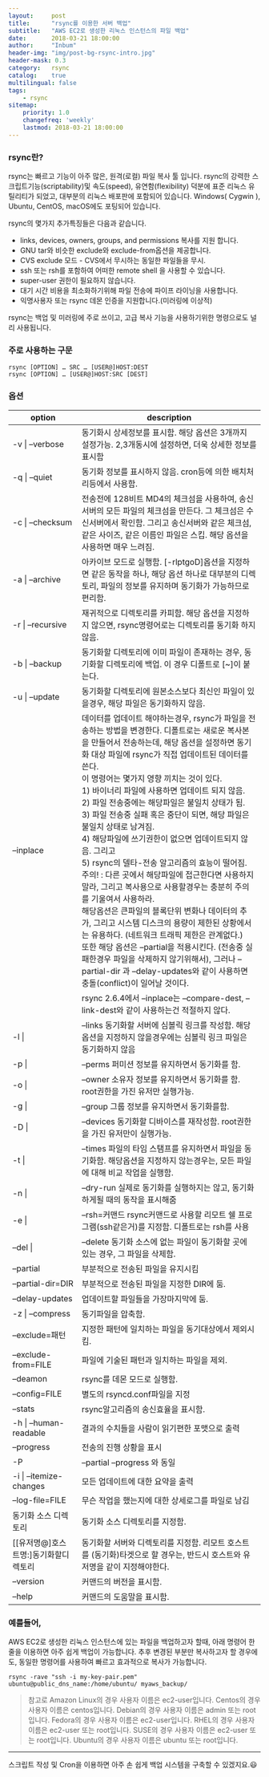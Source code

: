 ```yaml
---
layout:     post
title:      "rsync를 이용한 서버 백업"
subtitle:   "AWS EC2로 생성한 리눅스 인스턴스의 파일 백업"
date:       2018-03-21 18:00:00
author:     "Inbum"
header-img: "img/post-bg-rsync-intro.jpg"
header-mask: 0.3
category:   rsync
catalog:    true
multilingual: false
tags:
    - rsync
sitemap:
    priority: 1.0
    changefreq: 'weekly'
    lastmod: 2018-03-21 18:00:00
---
```


### rsync란? 
rsync는 빠르고 기능이 아주 많은, 원격(로컬) 파일 복사 툴 입니다. rsync의 강력한 스크립트기능(scriptability)및 속도(speed), 유연함(flexibility) 덕분에 표준 리눅스 유틸리티가 되었고, 대부분의 리눅스 배포판에 포함되어 있습니다. Windows( Cygwin ), Ubuntu, CentOS, macOS에도 포팅되어 있습니다.

rsync의 몇가지 추가특징들은 다음과 같습니다.
- links, devices, owners, groups, and permissions 복사를 지원 합니다.
- GNU tar와 비슷한 exclude와 exclude-from옵션을 제공합니다.
- CVS exclude 모드 - CVS에서 무시하는 동일한 파일들을 무시.
- ssh 또는 rsh를 포함하여 어떠한 remote shell 을 사용할 수 있습니다.
- super-user 권한이 필요하지 않습니다.
- 대기 시간 비용을 최소화하기위해 파일 전송에 파이프 라이닝을 사용합니다.
- 익명사용자 또는 rsync 데몬 인증을 지원합니다.(미러링에 이상적)

rsync는 백업 및 미러링에 주로 쓰이고, 고급 복사 기능을 사용하기위한 명령으로도 널리 사용됩니다.

### 주로 사용하는 구문
~~~
rsync [OPTION] … SRC … [USER@]HOST:DEST
rsync [OPTION] … [USER@]HOST:SRC [DEST]
~~~


### 옵션 

| option | description | 
|---|---| 
| -v &#124; –verbose | 동기화시 상세정보를 표시함. 해당 옵션은 3개까지 설정가능. 2,3개동시에 설정하면, 더욱 상세한 정보를 표시함 | 
| -q &#124; –quiet | 동기화 정보를 표시하지 않음. cron등에 의한 배치처리등에서 사용함. | 
| -c &#124; –checksum | 전송전에 128비트 MD4의 체크섬을 사용하여, 송신서버의 모든 파일의 체크섬을 만든다. 그 체크섬은 수신서버에서 확인함. 그리고 송신서버와 같은 체크섬, 같은 사이즈, 같은 이름인 파일은 스킵. 해당 옵션을 사용하면 매우 느려짐. | 
| -a &#124; –archive | 아카이브 모드로 실행함. [-rlptgoD]옵션을 지정하면 같은 동작을 하나, 해당 옵션 하나로 대부분의 디렉토리, 파일의 정보를 유지하며 동기화가 가능하므로 편리함. | 
| -r &#124; –recursive | 재귀적으로 디렉토리를 카피함. 해당 옵션을 지정하지 않으면, rsync명령어로는 디렉토리를 동기화 하지 않음. | 
| -b &#124; –backup | 동기화할 디렉토리에 이미 파일이 존재하는 경우, 동기화할 디렉토리에 백업. 이 경우 디폴트로 [~]이 붙는다. | 
| -u &#124; –update | 동기화할 디렉토리에 원본소스보다 최신인 파일이 있을경우, 해당 파일은 동기화하지 않음. | 
| –inplace | 데이터를 업데이트 해야하는경우, rsync가 파일을 전송하는 방법을 변경한다. 디폴트로는 새로운 복사본을 만들어서 전송하는데, 해당 옵션을 설정하면 동기화 대상 파일에 rsync가 직접 업데이트된 데이터를 쓴다. <br>이 명령어는 몇가지 영향 끼치는 것이 있다. <br> 1) 바이너리 파일에 사용하면 업데이트 되지 않음. <br>2) 파일 전송중에는 해당파일은 불일치 상태가 됨. <br>3) 파일 전송중 실패 혹은 중단이 되면, 해당 파일은 불일치 상태로 남겨짐.  <br>4) 해당파일에 쓰기권한이 없으면 업데이트되지 않음. 그리고  <br>5) rsync의 델타-전송 알고리즘의 효능이 떨어짐.  <br>주의! : 다른 곳에서 해당파일에 접근한다면 사용하지말라, 그리고 복사용으로 사용할경우는 충분히 주의를 기울여서 사용하라.  <br>해당옵션은 큰파일의 블록단위 변화나 데이터의 추가, 그리고 시스템 디스크의 용량이 제한된 상황에서는 유용하다. (네트워크 트래픽 제한은 관계없다.)  <br>또한 해당 옵션은 –partial을 적용시킨다. (전송중 실패한경우 파일을 삭제하지 않기위해서), 그러나 –partial-dir 과 –delay-updates와 같이 사용하면 충돌(conflict)이 일어날 것이다. | 
|  | rsync 2.6.4에서 –inplace는 –compare-dest, –link-dest와 같이 사용하는건 적절하지 않다. | 
| -l &#124; | –links	동기화할 서버에 심볼릭 링크를 작성함. 해당옵션을 지정하지 않을경우에는 심볼릭 링크 파일은 동기화하지 않음 | 
| -p &#124; | –perms	퍼미션 정보를 유지하면서 동기화를 함. | 
| -o &#124; | –owner	소유자 정보를 유지하면서 동기화를 함. root권한을 가진 유저만 실행가능. | 
| -g &#124; | –group	그룹 정보를 유지하면서 동기화를함. | 
| -D &#124; | –devices	동기화할 디바이스를 재작성함. root권한을 가진 유저만이 실행가능. | 
| -t &#124; | –times	파일의 타임 스탬프를 유지하면서 파일을 동기화함. 해당옵션을 지정하지 않는경우는, 모든 파일에 대해 비교 작업을 실행함. | 
| -n &#124; | –dry-run	실제로 동기화를 실행하지는 않고, 동기화 하게될 때의 동작을 표시해줌 | 
| -e &#124; | –rsh=커맨드	rsync커맨드로 사용할 리모트 쉘 프로그램(ssh같은거)를 지정함. 디폴트로는 rsh를 사용 | 
| –del &#124; | –delete	동기화 소스에 없는 파일이 동기화할 곳에 있는 경우, 그 파일을 삭제함. | 
| –partial | 부분적으로 전송된 파일을 유지시킴 | 
| –partial-dir=DIR | 부분적으로 전송된 파일을 지정한 DIR에 둠. | 
| –delay-updates | 업데이트할 파일들을 가장마지막에 둠. | 
| -z &#124; –compress | 동기파일을 압축함. | 
| –exclude=패턴 | 지정한 패턴에 일치하는 파일을 동기대상에서 제외시킴. | 
| –exclude-from=FILE | 파일에 기술된 패턴과 일치하는 파일을 제외. | 
| –deamon | rsync를 데몬 모드로 실행함. | 
| –config=FILE | 별도의 rsyncd.conf파일을 지정 | 
| –stats | rsync알고리즘의 송신효율을 표시함. | 
| -h &#124; –human-readable | 결과의 수치들을 사람이 읽기편한 포맷으로 출력 | 
| –progress | 전송의 진행 상황을 표시 | 
| -P | –partial –progress 와 동일 |
| -i &#124; –itemize-changes | 모든 업데이트에 대한 요약을 출력 | 
| –log-file=FILE | 무슨 작업을 했는지에 대한 상세로그를 파일로 남김 | 
| 동기화 소스 디렉토리 | 동기화 소스 디렉토리를 지정함. | 
| [[유저명@]호스트명:]동기화할디렉토리 | 동기화할 서버와 디렉토리를 지정함. 리모트 호스트를 (동기화)타겟으로 할 경우는, 반드시 호스트와 유저명을 같이 지정해야한다. |
| –version | 커맨드의 버전을 표시함. | 
| –help | 커맨드의 도움말을 표시함. | 

### 예를들어,
AWS EC2로 생성한 리눅스 인스턴스에 있는 파일을 백업하고자 할때, 아래 명령어 한줄을 이용하면 아주 쉽게 백업이 가능합니다.
추후 변경된 부분만 복사하고자 할 경우에도, 동일한 명령어를 사용하여 빠르고 효과적으로 복사가 가능합니다.
~~~
rsync -rave "ssh -i my-key-pair.pem" ubuntu@public_dns_name:/home/ubuntu/ myaws_backup/ 
~~~

> 참고로
> Amazon Linux의 경우 사용자 이름은 ec2-user입니다. 
> Centos의 경우 사용자 이름은 centos입니다. 
> Debian의 경우 사용자 이름은 admin 또는 root입니다. 
> Fedora의 경우 사용자 이름은 ec2-user입니다. 
> RHEL의 경우 사용자 이름은 ec2-user 또는 root입니다. 
> SUSE의 경우 사용자 이름은 ec2-user 또는 root입니다. 
> Ubuntu의 경우 사용자 이름은 ubuntu 또는 root입니다.

***

스크립트 작성 및 Cron을 이용하면 아주 손 쉽게 백업 시스템을 구축할 수 있겠지요.:smiley:


